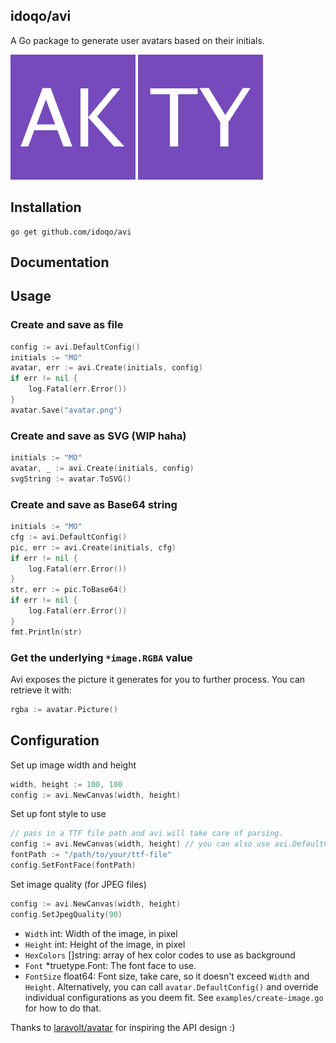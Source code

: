 ## idoqo/avi
A Go package to generate user avatars based on their initials.

![](./assets/ak.png) ![](./assets/ty.png)

## Installation
```
go get github.com/idoqo/avi
```
## Documentation

## Usage
### Create and save as file
```go
config := avi.DefaultConfig()
initials := "MO"
avatar, err := avi.Create(initials, config)
if err != nil {
    log.Fatal(err.Error())
}
avatar.Save("avatar.png")
``` 
### Create and save as SVG (WIP haha)
```go
initials := "MO"
avatar, _ := avi.Create(initials, config)
svgString := avatar.ToSVG()
```
### Create and save as Base64 string
```go
initials := "MO"
cfg := avi.DefaultConfig()
pic, err := avi.Create(initials, cfg)
if err != nil {
	log.Fatal(err.Error())
}
str, err := pic.ToBase64()
if err != nil {
	log.Fatal(err.Error())
}
fmt.Println(str)
```
### Get the underlying `*image.RGBA` value
Avi exposes the picture it generates for you to further process. You can retrieve it with:
```go
rgba := avatar.Picture()
```

## Configuration
Set up image width and height
```go
width, height := 100, 100
config := avi.NewCanvas(width, height)
```

Set up font style to use
```go
// pass in a TTF file path and avi will take care of parsing.
config := avi.NewCanvas(width, height) // you can also use avi.DefaultConfig() here 
fontPath := "/path/to/your/ttf-file"
config.SetFontFace(fontPath)
```
Set image quality (for JPEG files)
```go
config := avi.NewCanvas(width, height)
config.SetJpegQuality(90)
```
- `Width`     int: Width of the image, in pixel
- `Height`    int: Height of the image, in pixel
- `HexColors` []string: array of hex color codes to use as background
- `Font`      *truetype.Font: The font face to use.
- `FontSize`  float64: Font size, take care, so it doesn't exceed `Width` and `Height`.
Alternatively, you can call `avatar.DefaultConfig()` and override individual configurations
as you deem fit. See `examples/create-image.go` for how to do that.

Thanks to [laravolt/avatar](https://github.com/laravolt/avatar) for inspiring the API design :)